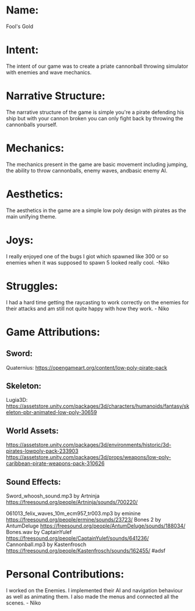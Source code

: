 # Name: 
Fool's Gold

# Intent: 
The intent of our game was to create a priate cannonball throwing simulator with enemies and wave mechanics. 

# Narrative Structure:
The narrative structure of the game is simple you're a pirate defending his ship but with your cannon broken you can only fight back by throwing the cannonballs yourself. 

# Mechanics:
The mechanics present in the game are basic movement including jumping, the ability to throw cannonballs, enemy waves, andbasic enemy AI.

# Aesthetics:
The aesthetics in the game are a simple low poly design with pirates as the main unifying theme.

# Joys:
I really enjoyed one of the bugs I giot which spawned like 300 or so enemies when it was supposed to spawn 5 looked really cool. -Niko


# Struggles:
I had a hard time getting the raycasting to work correctly on the enemies for their attacks and am still not quite happy with how they work. - Niko

# Game Attributions:

## Sword:
Quaternius: https://opengameart.org/content/low-poly-pirate-pack

## Skeleton:
Lugia3D: https://assetstore.unity.com/packages/3d/characters/humanoids/fantasy/skeleton-pbr-animated-low-poly-30659

## World Assets:
 https://assetstore.unity.com/packages/3d/environments/historic/3d-pirates-lowpoly-pack-233903
https://assetstore.unity.com/packages/3d/props/weapons/low-poly-caribbean-pirate-weapons-pack-310626

## Sound Effects:
Sword_whoosh_sound.mp3 by Artninja https://freesound.org/people/Artninja/sounds/700220/ 

061013_felix_waves_10m_ecm957_tr003.mp3 by eminine https://freesound.org/people/ermine/sounds/23723/ 
Bones 2 by AntumDeluge https://freesound.org/people/AntumDeluge/sounds/188034/ 
Bones.wav by CaptainYulef https://freesound.org/people/CaptainYulef/sounds/641236/ 
Cannonball.mp3 by Kastenfrosch https://freesound.org/people/Kastenfrosch/sounds/162455/ 
#adsf

# Personal Contributions:
I worked on the Enemies. I implemented their AI and navigation behaviour as well as animating them. I also made the menus and connected all the scenes. - Niko
